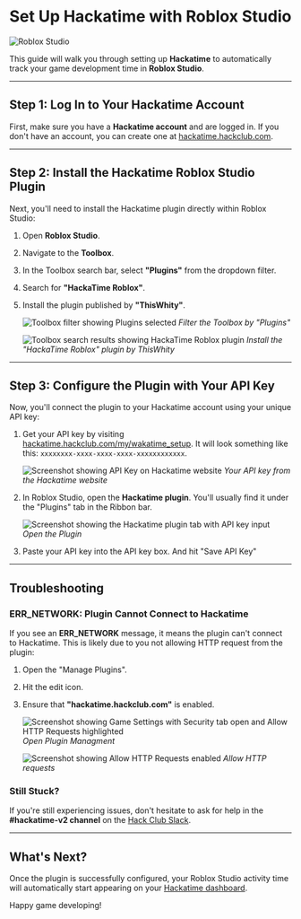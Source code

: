 # Set Up Hackatime with Roblox Studio

![Roblox Studio](/images/editor-icons/roblox-studio-128.png)

This guide will walk you through setting up **Hackatime** to automatically track your game development time in **Roblox Studio**.

---

## Step 1: Log In to Your Hackatime Account

First, make sure you have a **Hackatime account** and are logged in. If you don't have an account, you can create one at [hackatime.hackclub.com](https://hackatime.hackclub.com).

---

## Step 2: Install the Hackatime Roblox Studio Plugin

Next, you'll need to install the Hackatime plugin directly within Roblox Studio:

1.  Open **Roblox Studio**.
2.  Navigate to the **Toolbox**.
3.  In the Toolbox search bar, select **"Plugins"** from the dropdown filter.
4.  Search for **"HackaTime Roblox"**.
5.  Install the plugin published by **"ThisWhity"**.

    ![Toolbox filter showing Plugins selected](https://github.com/user-attachments/assets/65931fad-fa16-4df6-9a07-eadf1e2aaf07)
    *Filter the Toolbox by "Plugins"*

    ![Toolbox search results showing HackaTime Roblox plugin](https://github.com/user-attachments/assets/13233bf7-b876-4c29-b690-9ebbcb796488)
    *Install the "HackaTime Roblox" plugin by ThisWhity*

---

## Step 3: Configure the Plugin with Your API Key

Now, you'll connect the plugin to your Hackatime account using your unique API key:

1.  Get your API key by visiting [hackatime.hackclub.com/my/wakatime_setup](https://hackatime.hackclub.com/my/wakatime_setup). It will look something like this: `xxxxxxxx-xxxx-xxxx-xxxx-xxxxxxxxxxxx`.

    ![Screenshot showing API Key on Hackatime website](https://github.com/user-attachments/assets/635cab06-36cb-4351-819b-62403b6c6885)
    *Your API key from the Hackatime website*

2.  In Roblox Studio, open the **Hackatime plugin**. You'll usually find it under the "Plugins" tab in the Ribbon bar.

    ![Screenshot showing the Hackatime plugin tab with API key input](https://github.com/user-attachments/assets/c241dbe2-6f9a-44bf-adb9-f0b4780227db)
    *Open the Plugin*

4.  Paste your API key into the API key box. And hit "Save API Key"

---

## Troubleshooting

### ERR\_NETWORK: Plugin Cannot Connect to Hackatime

If you see an **ERR\_NETWORK** message, it means the plugin can't connect to Hackatime. This is likely due to you not allowing HTTP request from the plugin:

1.  Open the "Manage Plugins".
2.  Hit the edit icon.
3.  Ensure that **"hackatime.hackclub.com"** is enabled.

    ![Screenshot showing Game Settings with Security tab open and Allow HTTP Requests highlighted](https://github.com/user-attachments/assets/c3533d87-2b06-4ba8-a1c5-7416332578e9)
    *Open Plugin Managment*

    ![Screenshot showing Allow HTTP Requests enabled](https://github.com/user-attachments/assets/86bea3e2-dbbe-496f-acd4-f5963c208767)
    *Allow HTTP requests*

### Still Stuck?

If you're still experiencing issues, don't hesitate to ask for help in the **#hackatime-v2 channel** on the [Hack Club Slack](https://hackclub.slack.com).

---

## What's Next?

Once the plugin is successfully configured, your Roblox Studio activity time will automatically start appearing on your [Hackatime dashboard](https://hackatime.hackclub.com).

Happy game developing!
